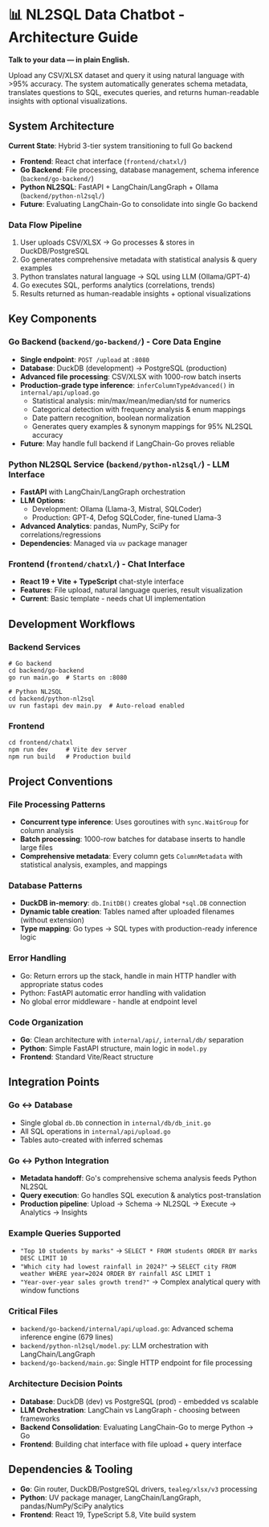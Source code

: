 # 📊 NL2SQL Data Chatbot - Architecture Guide

**Talk to your data — in plain English.**

Upload any CSV/XLSX dataset and query it using natural language with >95% accuracy. The system automatically generates schema metadata, translates questions to SQL, executes queries, and returns human-readable insights with optional visualizations.

## System Architecture

**Current State**: Hybrid 3-tier system transitioning to full Go backend
- **Frontend**: React chat interface (`frontend/chatxl/`) 
- **Go Backend**: File processing, database management, schema inference (`backend/go-backend/`)
- **Python NL2SQL**: FastAPI + LangChain/LangGraph + Ollama (`backend/python-nl2sql/`)
- **Future**: Evaluating LangChain-Go to consolidate into single Go backend

### Data Flow Pipeline
1. User uploads CSV/XLSX → Go processes & stores in DuckDB/PostgreSQL
2. Go generates comprehensive metadata with statistical analysis & query examples  
3. Python translates natural language → SQL using LLM (Ollama/GPT-4)
4. Go executes SQL, performs analytics (correlations, trends) 
5. Results returned as human-readable insights + optional visualizations

## Key Components

### Go Backend (`backend/go-backend/`) - Core Data Engine
- **Single endpoint**: `POST /upload` at `:8080` 
- **Database**: DuckDB (development) → PostgreSQL (production)
- **Advanced file processing**: CSV/XLSX with 1000-row batch inserts
- **Production-grade type inference**: `inferColumnTypeAdvanced()` in `internal/api/upload.go`
  - Statistical analysis: min/max/mean/median/std for numerics
  - Categorical detection with frequency analysis & enum mappings
  - Date pattern recognition, boolean normalization
  - Generates query examples & synonym mappings for 95% NL2SQL accuracy
- **Future**: May handle full backend if LangChain-Go proves reliable

### Python NL2SQL Service (`backend/python-nl2sql/`) - LLM Interface  
- **FastAPI** with LangChain/LangGraph orchestration
- **LLM Options**: 
  - Development: Ollama (Llama-3, Mistral, SQLCoder)
  - Production: GPT-4, Defog SQLCoder, fine-tuned Llama-3
- **Advanced Analytics**: pandas, NumPy, SciPy for correlations/regressions
- **Dependencies**: Managed via `uv` package manager

### Frontend (`frontend/chatxl/`) - Chat Interface
- **React 19 + Vite + TypeScript** chat-style interface
- **Features**: File upload, natural language queries, result visualization
- **Current**: Basic template - needs chat UI implementation

## Development Workflows

### Backend Services
```fish
# Go backend
cd backend/go-backend
go run main.go  # Starts on :8080

# Python NL2SQL 
cd backend/python-nl2sql
uv run fastapi dev main.py  # Auto-reload enabled
```

### Frontend
```fish
cd frontend/chatxl
npm run dev     # Vite dev server
npm run build   # Production build
```

## Project Conventions

### File Processing Patterns
- **Concurrent type inference**: Uses goroutines with `sync.WaitGroup` for column analysis
- **Batch processing**: 1000-row batches for database inserts to handle large files
- **Comprehensive metadata**: Every column gets `ColumnMetadata` with statistical analysis, examples, and mappings

### Database Patterns  
- **DuckDB in-memory**: `db.InitDB()` creates global `*sql.DB` connection
- **Dynamic table creation**: Tables named after uploaded filenames (without extension)
- **Type mapping**: Go types → SQL types with production-ready inference logic

### Error Handling
- Go: Return errors up the stack, handle in main HTTP handler with appropriate status codes
- Python: FastAPI automatic error handling with validation
- No global error middleware - handle at endpoint level

### Code Organization
- **Go**: Clean architecture with `internal/api/`, `internal/db/` separation
- **Python**: Simple FastAPI structure, main logic in `model.py`
- **Frontend**: Standard Vite/React structure

## Integration Points

### Go ↔ Database
- Single global `db.Db` connection in `internal/db/db_init.go`
- All SQL operations in `internal/api/upload.go`
- Tables auto-created with inferred schemas

### Go ↔ Python Integration
- **Metadata handoff**: Go's comprehensive schema analysis feeds Python NL2SQL
- **Query execution**: Go handles SQL execution & analytics post-translation
- **Production pipeline**: Upload → Schema → NL2SQL → Execute → Analytics → Insights

### Example Queries Supported
- `"Top 10 students by marks"` → `SELECT * FROM students ORDER BY marks DESC LIMIT 10`
- `"Which city had lowest rainfall in 2024?"` → `SELECT city FROM weather WHERE year=2024 ORDER BY rainfall ASC LIMIT 1`  
- `"Year-over-year sales growth trend?"` → Complex analytical query with window functions

### Critical Files
- `backend/go-backend/internal/api/upload.go`: Advanced schema inference engine (679 lines)
- `backend/python-nl2sql/model.py`: LLM orchestration with LangChain/LangGraph
- `backend/go-backend/main.go`: Single HTTP endpoint for file processing

### Architecture Decision Points
- **Database**: DuckDB (dev) vs PostgreSQL (prod) - embedded vs scalable
- **LLM Orchestration**: LangChain vs LangGraph - choosing between frameworks  
- **Backend Consolidation**: Evaluating LangChain-Go to merge Python → Go
- **Frontend**: Building chat interface with file upload + query interface

## Dependencies & Tooling
- **Go**: Gin router, DuckDB/PostgreSQL drivers, `tealeg/xlsx/v3` processing
- **Python**: UV package manager, LangChain/LangGraph, pandas/NumPy/SciPy analytics
- **Frontend**: React 19, TypeScript 5.8, Vite build system